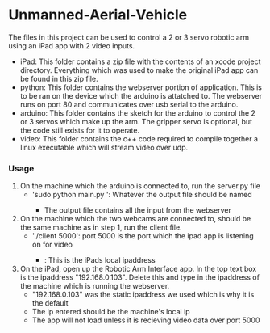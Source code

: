 # Unmanned-Aerial-Vehicle

The files in this project can be used to control a 2 or 3 servo robotic arm using an
iPad app with 2 video inputs.

- iPad: This folder contains a zip file with the contents of an xcode project directory.
	    Everything which was used to make the original iPad app can be found in this zip
		file.
- python: This folder contains the webserver portion of application. This is to be ran on
		  the device which the arduino is attatched to. The webserver runs on port 80 and
		  communicates over usb serial to the arduino.
- arduino: This folder contains the sketch for the arduino to control the 2 or 3 servos
		   which make up the arm. The gripper servo is optional, but the code still exists
		   for it to operate.
- video: This folder contains the c++ code required to compile together a linux executable
		 which will stream video over udp. 

### Usage
1. On the machine which the arduino is connected to, run the server.py file
	- 'sudo python main.py <name>': Whatever the output file should be named
		- The output file contains all the input from the webserver
2. On the machine which the two webcams are connected to, should be the same machine as in
   step 1, run the client file.
	- './client <iPad ipaddress> 5000': port 5000 is the port which the ipad app is listening on for video
		- <iPad ipaddress>: This is the iPads local ipaddress
3. On the iPad, open up the Robotic Arm Interface app. In the top text box is the ipaddress
   "192.168.0.103". Delete this and type in the ipaddress of the machine which is running the
   webserver.
	- "192.168.0.103" was the static ipaddress we used which is why it is the default
	- The ip entered should be the machine's local ip
	- The app will not load unless it is recieving video data over port 5000